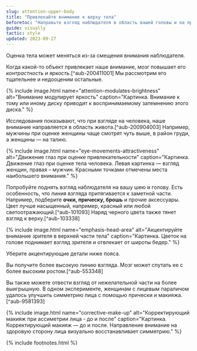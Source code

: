 ```yaml
---
slug: attention-upper-body
title: "Привлекайте внимание к верху тела"
beforetoc: "Направьте взгляд наблюдателя в область вашей головы и на привлекательные части тела."
guide: visually
tactic: style
updated: 2023-09-27
---
```

Оценка тела может меняться из-за смещения внимания наблюдателя.

Когда какой-то объект привлекает наше внимание, мозг повышает его *контрастность и яркость*.[^aub-200411001] Мы рассмотрим его тщательнее и недооценим остальные.

{% include image.html name="attention-modulates-brightness" alt="Внимание модулирует яркость" caption="Картинка. Внимание к тому или иному диску приводит к воспринимаемому затемнению этого диска." %}

Исследования показывают, что при взгляде на человека, наше внимание направляется в область живота.[^aub-200904003] Например, мужчины при оценке женщины чаще смотрят чуть выше, в район груди, а женщины — на талию.

{% include image.html name="eye-movements-attractiveness" alt="Движение глаз при оценке привлекательности" caption="Картинка. Движение глаз при оценке тела человека. Левая картинка — взгляд женщин, правая – мужчин. Красными точками отмечены места наибольшего внимания." %}

Попробуйте поднять взгляд наблюдателя на вашу шею и голову. Есть особенность, что линия взгляда притягивается к заметной части. Например, подберите **очки, прическу, брошь** и прочие аксессуары. Цвет лучше насыщенный, например, красный или любой светоотражающий.[^aub-101093] Наряд черного цвета также тянет взгляд к верху.[^aub-103338]

{% include image.html name="emphasis-head-area" alt="Акцентируйте внимание зрителя в верхней части тела" caption="Картинка. Цветок на голове поднимает взгляд зрителя и отвлекает от широты бедер." %}

Уберите акцентирующие детали ниже пояса.

Вы получите более высокую линию взгляда. Мозг может спутать ее с более высоким ростом.[^aub-553348]

Вы также можете отвести взгляд от нежелательной части на более выигрышную. В одном эксперименте, женщинам с лицевым параличом удалось улучшить симметрию лица с помощью прически и макияжа.[^aub-9581393]

{% include image.html name="corrective-make-up" alt="Корректирующий макияж при ассиметрии лица - до и после" caption="Картинка. Корректирующий макияж — до и после. Направление внимание на здоровую сторону лица визуально восстанавливает симметрию." %}

{% include footnotes.html %}
